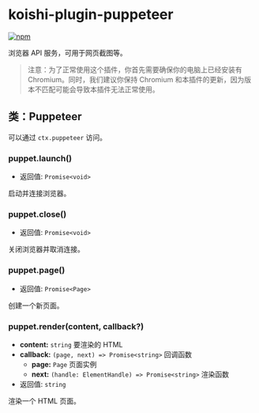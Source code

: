 # koishi-plugin-puppeteer

[![npm](https://img.shields.io/npm/v/koishi-plugin-puppeteer?style=flat-square)](https://www.npmjs.com/package/koishi-plugin-puppeteer)

浏览器 API 服务，可用于网页截图等。

> 注意：为了正常使用这个插件，你首先需要确保你的电脑上已经安装有 Chromium。同时，我们建议你保持 Chromium 和本插件的更新，因为版本不匹配可能会导致本插件无法正常使用。

## 类：Puppeteer

可以通过 `ctx.puppeteer` 访问。

### puppet.launch()

- 返回值: `Promise<void>`

启动并连接浏览器。

### puppet.close()

- 返回值: `Promise<void>`

关闭浏览器并取消连接。

### puppet.page()

- 返回值: `Promise<Page>`

创建一个新页面。

### puppet.render(content, callback?)

- **content:** `string` 要渲染的 HTML
- **callback:** `(page, next) => Promise<string>` 回调函数
  - **page:** `Page` 页面实例
  - **next:** `(handle: ElementHandle) => Promise<string>` 渲染函数
- 返回值: `string`

渲染一个 HTML 页面。

